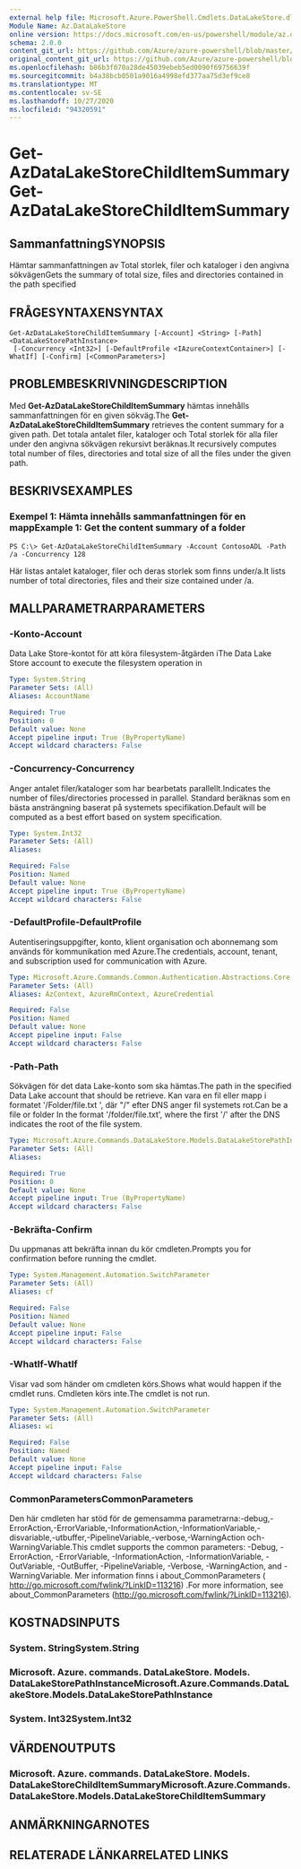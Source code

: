 ```yaml
---
external help file: Microsoft.Azure.PowerShell.Cmdlets.DataLakeStore.dll-Help.xml
Module Name: Az.DataLakeStore
online version: https://docs.microsoft.com/en-us/powershell/module/az.datalakestore/get-azdatalakestorechilditemsummary
schema: 2.0.0
content_git_url: https://github.com/Azure/azure-powershell/blob/master/src/DataLakeStore/DataLakeStore/help/Get-AzDataLakeStoreChildItemSummary.md
original_content_git_url: https://github.com/Azure/azure-powershell/blob/master/src/DataLakeStore/DataLakeStore/help/Get-AzDataLakeStoreChildItemSummary.md
ms.openlocfilehash: b86b3f070a28de45039ebeb5ed0090f69756639f
ms.sourcegitcommit: b4a38bcb0501a9016a4998efd377aa75d3ef9ce8
ms.translationtype: MT
ms.contentlocale: sv-SE
ms.lasthandoff: 10/27/2020
ms.locfileid: "94320591"
---
```

# <span data-ttu-id="dceb2-101">Get-AzDataLakeStoreChildItemSummary</span><span class="sxs-lookup"><span data-stu-id="dceb2-101">Get-AzDataLakeStoreChildItemSummary</span></span>

## <span data-ttu-id="dceb2-102">Sammanfattning</span><span class="sxs-lookup"><span data-stu-id="dceb2-102">SYNOPSIS</span></span>
<span data-ttu-id="dceb2-103">Hämtar sammanfattningen av Total storlek, filer och kataloger i den angivna sökvägen</span><span class="sxs-lookup"><span data-stu-id="dceb2-103">Gets the summary of total size, files and directories contained in the path specified</span></span>

## <span data-ttu-id="dceb2-104">FRÅGESYNTAXEN</span><span class="sxs-lookup"><span data-stu-id="dceb2-104">SYNTAX</span></span>

```
Get-AzDataLakeStoreChildItemSummary [-Account] <String> [-Path] <DataLakeStorePathInstance>
 [-Concurrency <Int32>] [-DefaultProfile <IAzureContextContainer>] [-WhatIf] [-Confirm] [<CommonParameters>]
```

## <span data-ttu-id="dceb2-105">PROBLEMBESKRIVNING</span><span class="sxs-lookup"><span data-stu-id="dceb2-105">DESCRIPTION</span></span>
<span data-ttu-id="dceb2-106">Med **Get-AzDataLakeStoreChildItemSummary** hämtas innehålls sammanfattningen för en given sökväg.</span><span class="sxs-lookup"><span data-stu-id="dceb2-106">The **Get-AzDataLakeStoreChildItemSummary** retrieves the content summary for a given path.</span></span> <span data-ttu-id="dceb2-107">Det totala antalet filer, kataloger och Total storlek för alla filer under den angivna sökvägen rekursivt beräknas.</span><span class="sxs-lookup"><span data-stu-id="dceb2-107">It recursively computes total number of files, directories and total size of all the files under the given path.</span></span>

## <span data-ttu-id="dceb2-108">BESKRIVS</span><span class="sxs-lookup"><span data-stu-id="dceb2-108">EXAMPLES</span></span>

### <span data-ttu-id="dceb2-109">Exempel 1: Hämta innehålls sammanfattningen för en mapp</span><span class="sxs-lookup"><span data-stu-id="dceb2-109">Example 1: Get the content summary of a folder</span></span>
```
PS C:\> Get-AzDataLakeStoreChildItemSummary -Account ContosoADL -Path /a -Concurrency 128
```

<span data-ttu-id="dceb2-110">Här listas antalet kataloger, filer och deras storlek som finns under/a.</span><span class="sxs-lookup"><span data-stu-id="dceb2-110">It lists number of total directories, files and their size contained under /a.</span></span>

## <span data-ttu-id="dceb2-111">MALLPARAMETRAR</span><span class="sxs-lookup"><span data-stu-id="dceb2-111">PARAMETERS</span></span>

### <span data-ttu-id="dceb2-112">-Konto</span><span class="sxs-lookup"><span data-stu-id="dceb2-112">-Account</span></span>
<span data-ttu-id="dceb2-113">Data Lake Store-kontot för att köra filesystem-åtgärden i</span><span class="sxs-lookup"><span data-stu-id="dceb2-113">The Data Lake Store account to execute the filesystem operation in</span></span>

```yaml
Type: System.String
Parameter Sets: (All)
Aliases: AccountName

Required: True
Position: 0
Default value: None
Accept pipeline input: True (ByPropertyName)
Accept wildcard characters: False
```

### <span data-ttu-id="dceb2-114">-Concurrency</span><span class="sxs-lookup"><span data-stu-id="dceb2-114">-Concurrency</span></span>
<span data-ttu-id="dceb2-115">Anger antalet filer/kataloger som har bearbetats parallellt.</span><span class="sxs-lookup"><span data-stu-id="dceb2-115">Indicates the number of files/directories processed in parallel.</span></span>
<span data-ttu-id="dceb2-116">Standard beräknas som en bästa ansträngning baserat på systemets specifikation.</span><span class="sxs-lookup"><span data-stu-id="dceb2-116">Default will be computed as a best effort based on system specification.</span></span>

```yaml
Type: System.Int32
Parameter Sets: (All)
Aliases:

Required: False
Position: Named
Default value: None
Accept pipeline input: True (ByPropertyName)
Accept wildcard characters: False
```

### <span data-ttu-id="dceb2-117">-DefaultProfile</span><span class="sxs-lookup"><span data-stu-id="dceb2-117">-DefaultProfile</span></span>
<span data-ttu-id="dceb2-118">Autentiseringsuppgifter, konto, klient organisation och abonnemang som används för kommunikation med Azure.</span><span class="sxs-lookup"><span data-stu-id="dceb2-118">The credentials, account, tenant, and subscription used for communication with Azure.</span></span>

```yaml
Type: Microsoft.Azure.Commands.Common.Authentication.Abstractions.Core.IAzureContextContainer
Parameter Sets: (All)
Aliases: AzContext, AzureRmContext, AzureCredential

Required: False
Position: Named
Default value: None
Accept pipeline input: False
Accept wildcard characters: False
```

### <span data-ttu-id="dceb2-119">-Path</span><span class="sxs-lookup"><span data-stu-id="dceb2-119">-Path</span></span>
<span data-ttu-id="dceb2-120">Sökvägen för det data Lake-konto som ska hämtas.</span><span class="sxs-lookup"><span data-stu-id="dceb2-120">The path in the specified Data Lake account that should be retrieve.</span></span>
<span data-ttu-id="dceb2-121">Kan vara en fil eller mapp i formatet '/Folder/file.txt ', där "/" efter DNS anger fil systemets rot.</span><span class="sxs-lookup"><span data-stu-id="dceb2-121">Can be a file or folder In the format '/folder/file.txt', where the first '/' after the DNS indicates the root of the file system.</span></span>

```yaml
Type: Microsoft.Azure.Commands.DataLakeStore.Models.DataLakeStorePathInstance
Parameter Sets: (All)
Aliases:

Required: True
Position: 0
Default value: None
Accept pipeline input: True (ByPropertyName)
Accept wildcard characters: False
```

### <span data-ttu-id="dceb2-122">-Bekräfta</span><span class="sxs-lookup"><span data-stu-id="dceb2-122">-Confirm</span></span>
<span data-ttu-id="dceb2-123">Du uppmanas att bekräfta innan du kör cmdleten.</span><span class="sxs-lookup"><span data-stu-id="dceb2-123">Prompts you for confirmation before running the cmdlet.</span></span>

```yaml
Type: System.Management.Automation.SwitchParameter
Parameter Sets: (All)
Aliases: cf

Required: False
Position: Named
Default value: None
Accept pipeline input: False
Accept wildcard characters: False
```

### <span data-ttu-id="dceb2-124">-WhatIf</span><span class="sxs-lookup"><span data-stu-id="dceb2-124">-WhatIf</span></span>
<span data-ttu-id="dceb2-125">Visar vad som händer om cmdleten körs.</span><span class="sxs-lookup"><span data-stu-id="dceb2-125">Shows what would happen if the cmdlet runs.</span></span>
<span data-ttu-id="dceb2-126">Cmdleten körs inte.</span><span class="sxs-lookup"><span data-stu-id="dceb2-126">The cmdlet is not run.</span></span>

```yaml
Type: System.Management.Automation.SwitchParameter
Parameter Sets: (All)
Aliases: wi

Required: False
Position: Named
Default value: None
Accept pipeline input: False
Accept wildcard characters: False
```

### <span data-ttu-id="dceb2-127">CommonParameters</span><span class="sxs-lookup"><span data-stu-id="dceb2-127">CommonParameters</span></span>
<span data-ttu-id="dceb2-128">Den här cmdleten har stöd för de gemensamma parametrarna:-debug,-ErrorAction,-ErrorVariable,-InformationAction,-InformationVariable,-disvariable,-utbuffer,-PipelineVariable,-verbose,-WarningAction och-WarningVariable.</span><span class="sxs-lookup"><span data-stu-id="dceb2-128">This cmdlet supports the common parameters: -Debug, -ErrorAction, -ErrorVariable, -InformationAction, -InformationVariable, -OutVariable, -OutBuffer, -PipelineVariable, -Verbose, -WarningAction, and -WarningVariable.</span></span> <span data-ttu-id="dceb2-129">Mer information finns i about_CommonParameters ( http://go.microsoft.com/fwlink/?LinkID=113216) .</span><span class="sxs-lookup"><span data-stu-id="dceb2-129">For more information, see about_CommonParameters (http://go.microsoft.com/fwlink/?LinkID=113216).</span></span>

## <span data-ttu-id="dceb2-130">KOSTNADS</span><span class="sxs-lookup"><span data-stu-id="dceb2-130">INPUTS</span></span>

### <span data-ttu-id="dceb2-131">System. String</span><span class="sxs-lookup"><span data-stu-id="dceb2-131">System.String</span></span>

### <span data-ttu-id="dceb2-132">Microsoft. Azure. commands. DataLakeStore. Models. DataLakeStorePathInstance</span><span class="sxs-lookup"><span data-stu-id="dceb2-132">Microsoft.Azure.Commands.DataLakeStore.Models.DataLakeStorePathInstance</span></span>

### <span data-ttu-id="dceb2-133">System. Int32</span><span class="sxs-lookup"><span data-stu-id="dceb2-133">System.Int32</span></span>

## <span data-ttu-id="dceb2-134">VÄRDEN</span><span class="sxs-lookup"><span data-stu-id="dceb2-134">OUTPUTS</span></span>

### <span data-ttu-id="dceb2-135">Microsoft. Azure. commands. DataLakeStore. Models. DataLakeStoreChildItemSummary</span><span class="sxs-lookup"><span data-stu-id="dceb2-135">Microsoft.Azure.Commands.DataLakeStore.Models.DataLakeStoreChildItemSummary</span></span>

## <span data-ttu-id="dceb2-136">ANMÄRKNINGAR</span><span class="sxs-lookup"><span data-stu-id="dceb2-136">NOTES</span></span>

## <span data-ttu-id="dceb2-137">RELATERADE LÄNKAR</span><span class="sxs-lookup"><span data-stu-id="dceb2-137">RELATED LINKS</span></span>
